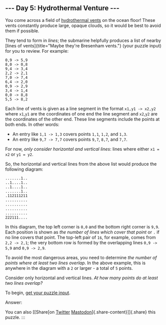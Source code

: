 ## \-\-- Day 5: Hydrothermal Venture \-\--

You come across a field of [hydrothermal
vents](https://en.wikipedia.org/wiki/Hydrothermal_vent) on the ocean
floor! These vents constantly produce large, opaque clouds, so it would
be best to avoid them if possible.

They tend to form in *lines*; the submarine helpfully produces a list of
nearby [lines of vents]{title="Maybe they're Bresenham vents."} (your
puzzle input) for you to review. For example:

    0,9 -> 5,9
    8,0 -> 0,8
    9,4 -> 3,4
    2,2 -> 2,1
    7,0 -> 7,4
    6,4 -> 2,0
    0,9 -> 2,9
    3,4 -> 1,4
    0,0 -> 8,8
    5,5 -> 8,2

Each line of vents is given as a line segment in the format
`x1,y1 -> x2,y2` where `x1`,`y1` are the coordinates of one end the line
segment and `x2`,`y2` are the coordinates of the other end. These line
segments include the points at both ends. In other words:

-   An entry like `1,1 -> 1,3` covers points `1,1`, `1,2`, and `1,3`.
-   An entry like `9,7 -> 7,7` covers points `9,7`, `8,7`, and `7,7`.

For now, *only consider horizontal and vertical lines*: lines where
either `x1 = x2` or `y1 = y2`.

So, the horizontal and vertical lines from the above list would produce
the following diagram:

    .......1..
    ..1....1..
    ..1....1..
    .......1..
    .112111211
    ..........
    ..........
    ..........
    ..........
    222111....

In this diagram, the top left corner is `0,0` and the bottom right
corner is `9,9`. Each position is shown as *the number of lines which
cover that point* or `.` if no line covers that point. The top-left pair
of `1`s, for example, comes from `2,2 -> 2,1`; the very bottom row is
formed by the overlapping lines `0,9 -> 5,9` and `0,9 -> 2,9`.

To avoid the most dangerous areas, you need to determine *the number of
points where at least two lines overlap*. In the above example, this is
anywhere in the diagram with a `2` or larger - a total of `5` points.

Consider only horizontal and vertical lines. *At how many points do at
least two lines overlap?*

To begin, [get your puzzle input](5/input).

Answer:

You can also [\[Share[on
[Twitter](https://twitter.com/intent/tweet?text=%22Hydrothermal+Venture%22+%2D+Day+5+%2D+Advent+of+Code+2021&url=https%3A%2F%2Fadventofcode%2Ecom%2F2021%2Fday%2F5&related=ericwastl&hashtags=AdventOfCode)
[Mastodon](javascript:void(0);)]{.share-content}\]]{.share} this puzzle.
:::
